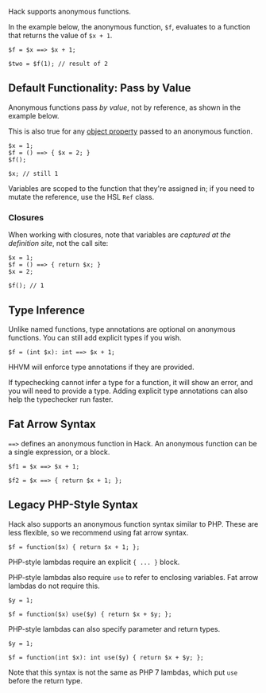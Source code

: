 Hack supports anonymous functions.

In the example below, the anonymous function, `$f`, evaluates to a function that
returns the value of `$x + 1`.

``` Hack
$f = $x ==> $x + 1;

$two = $f(1); // result of 2
```

## Default Functionality: Pass by Value
Anonymous functions pass _by value_, not by reference, as shown in the example below.

This is also true for any
[object property](../expressions-and-operators/member-selection) passed to an
anonymous function.

``` Hack
$x = 1;
$f = () ==> { $x = 2; }
$f();

$x; // still 1
```

Variables are scoped to the function that they're assigned in; if you need to mutate the reference, use the HSL `Ref` class.

### Closures
When working with closures, note that variables are *captured at the definition site*, not the call site:

``` Hack
$x = 1;
$f = () ==> { return $x; }
$x = 2;

$f(); // 1
```

## Type Inference

Unlike named functions, type annotations are optional on anonymous functions.
You can still add explicit types if you wish.

``` Hack
$f = (int $x): int ==> $x + 1;
```

HHVM will enforce type annotations if they are provided.

If typechecking cannot infer a type for a function, it will show an
error, and you will need to provide a type. Adding explicit type
annotations can also help the typechecker run faster.

## Fat Arrow Syntax

`==>` defines an anonymous function in Hack. An anonymous function can
be a single expression, or a block.

``` Hack
$f1 = $x ==> $x + 1;

$f2 = $x ==> { return $x + 1; };
```

## Legacy PHP-Style Syntax

Hack also supports an anonymous function syntax similar to PHP. These
are less flexible, so we recommend using fat arrow syntax.

``` Hack
$f = function($x) { return $x + 1; };
```

PHP-style lambdas require an explicit `{ ... }` block.

PHP-style lambdas also require `use` to refer to enclosing variables. Fat
arrow lambdas do not require this.

``` Hack
$y = 1;

$f = function($x) use($y) { return $x + $y; };
```

PHP-style lambdas can also specify parameter and return types.

``` Hack
$y = 1;

$f = function(int $x): int use($y) { return $x + $y; };
```

Note that this syntax is not the same as PHP 7 lambdas, which put
`use` before the return type.
